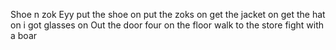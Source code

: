 Shoe n zok
Eyy put the shoe on put the zoks on get the jacket on get the hat on i got glasses on
Out the door four on the floor walk to the store fight with a boar
